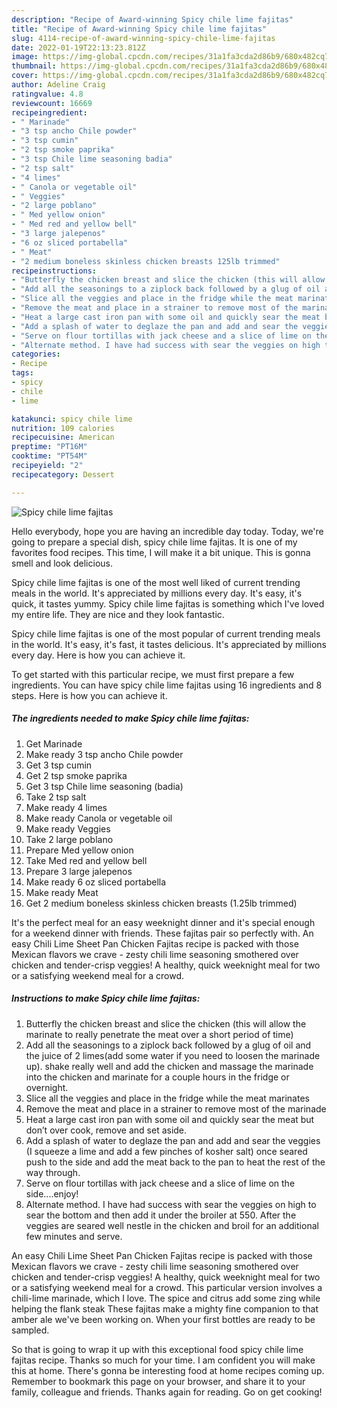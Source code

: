 ```yaml
---
description: "Recipe of Award-winning Spicy chile lime fajitas"
title: "Recipe of Award-winning Spicy chile lime fajitas"
slug: 4114-recipe-of-award-winning-spicy-chile-lime-fajitas
date: 2022-01-19T22:13:23.812Z
image: https://img-global.cpcdn.com/recipes/31a1fa3cda2d86b9/680x482cq70/spicy-chile-lime-fajitas-recipe-main-photo.jpg
thumbnail: https://img-global.cpcdn.com/recipes/31a1fa3cda2d86b9/680x482cq70/spicy-chile-lime-fajitas-recipe-main-photo.jpg
cover: https://img-global.cpcdn.com/recipes/31a1fa3cda2d86b9/680x482cq70/spicy-chile-lime-fajitas-recipe-main-photo.jpg
author: Adeline Craig
ratingvalue: 4.8
reviewcount: 16669
recipeingredient:
- " Marinade"
- "3 tsp ancho Chile powder"
- "3 tsp cumin"
- "2 tsp smoke paprika"
- "3 tsp Chile lime seasoning badia"
- "2 tsp salt"
- "4 limes"
- " Canola or vegetable oil"
- " Veggies"
- "2 large poblano"
- " Med yellow onion"
- " Med red and yellow bell"
- "3 large jalepenos"
- "6 oz sliced portabella"
- " Meat"
- "2 medium boneless skinless chicken breasts 125lb trimmed"
recipeinstructions:
- "Butterfly the chicken breast and slice the chicken (this will allow the marinate to really penetrate the meat over a short period of time)"
- "Add all the seasonings to a ziplock back followed by a glug of oil and the juice of 2 limes(add some water if you need to loosen the marinade up). shake really well and add the chicken and massage the marinade into the chicken and marinate for a couple hours in the fridge or overnight."
- "Slice all the veggies and place in the fridge while the meat marinates"
- "Remove the meat and place in a strainer to remove most of the marinade"
- "Heat a large cast iron pan with some oil and quickly sear the meat but don’t over cook, remove and set aside."
- "Add a splash of water to deglaze the pan and add and sear the veggies (I squeeze a lime and add a few pinches of kosher salt) once seared push to the side and add the meat back to the pan to heat the rest of the way through."
- "Serve on flour tortillas with jack cheese and a slice of lime on the side....enjoy!"
- "Alternate method. I have had success with sear the veggies on high to sear the bottom and then add it under the broiler at 550. After the veggies are seared well nestle in the chicken and broil for an additional few minutes and serve."
categories:
- Recipe
tags:
- spicy
- chile
- lime

katakunci: spicy chile lime 
nutrition: 109 calories
recipecuisine: American
preptime: "PT16M"
cooktime: "PT54M"
recipeyield: "2"
recipecategory: Dessert

---
```



![Spicy chile lime fajitas](https://img-global.cpcdn.com/recipes/31a1fa3cda2d86b9/680x482cq70/spicy-chile-lime-fajitas-recipe-main-photo.jpg)

Hello everybody, hope you are having an incredible day today. Today, we're going to prepare a special dish, spicy chile lime fajitas. It is one of my favorites food recipes. This time, I will make it a bit unique. This is gonna smell and look delicious.

Spicy chile lime fajitas is one of the most well liked of current trending meals in the world. It's appreciated by millions every day. It's easy, it's quick, it tastes yummy. Spicy chile lime fajitas is something which I've loved my entire life. They are nice and they look fantastic.

Spicy chile lime fajitas is one of the most popular of current trending meals in the world. It&#39;s easy, it&#39;s fast, it tastes delicious. It&#39;s appreciated by millions every day. Here is how you can achieve it.


To get started with this particular recipe, we must first prepare a few ingredients. You can have spicy chile lime fajitas using 16 ingredients and 8 steps. Here is how you can achieve it.

<!--inarticleads1-->

##### The ingredients needed to make Spicy chile lime fajitas:

1. Get  Marinade
1. Make ready 3 tsp ancho Chile powder
1. Get 3 tsp cumin
1. Get 2 tsp smoke paprika
1. Get 3 tsp Chile lime seasoning (badia)
1. Take 2 tsp salt
1. Make ready 4 limes
1. Make ready  Canola or vegetable oil
1. Make ready  Veggies
1. Take 2 large poblano
1. Prepare  Med yellow onion
1. Take  Med red and yellow bell
1. Prepare 3 large jalepenos
1. Make ready 6 oz sliced portabella
1. Make ready  Meat
1. Get 2 medium boneless skinless chicken breasts (1.25lb trimmed)


It&#39;s the perfect meal for an easy weeknight dinner and it&#39;s special enough for a weekend dinner with friends. These fajitas pair so perfectly with. An easy Chili Lime Sheet Pan Chicken Fajitas recipe is packed with those Mexican flavors we crave - zesty chili lime seasoning smothered over chicken and tender-crisp veggies! A healthy, quick weeknight meal for two or a satisfying weekend meal for a crowd. 

<!--inarticleads2-->

##### Instructions to make Spicy chile lime fajitas:

1. Butterfly the chicken breast and slice the chicken (this will allow the marinate to really penetrate the meat over a short period of time)
1. Add all the seasonings to a ziplock back followed by a glug of oil and the juice of 2 limes(add some water if you need to loosen the marinade up). shake really well and add the chicken and massage the marinade into the chicken and marinate for a couple hours in the fridge or overnight.
1. Slice all the veggies and place in the fridge while the meat marinates
1. Remove the meat and place in a strainer to remove most of the marinade
1. Heat a large cast iron pan with some oil and quickly sear the meat but don’t over cook, remove and set aside.
1. Add a splash of water to deglaze the pan and add and sear the veggies (I squeeze a lime and add a few pinches of kosher salt) once seared push to the side and add the meat back to the pan to heat the rest of the way through.
1. Serve on flour tortillas with jack cheese and a slice of lime on the side....enjoy!
1. Alternate method. I have had success with sear the veggies on high to sear the bottom and then add it under the broiler at 550. After the veggies are seared well nestle in the chicken and broil for an additional few minutes and serve.


An easy Chili Lime Sheet Pan Chicken Fajitas recipe is packed with those Mexican flavors we crave - zesty chili lime seasoning smothered over chicken and tender-crisp veggies! A healthy, quick weeknight meal for two or a satisfying weekend meal for a crowd. This particular version involves a chili-lime marinade, which I love. The spice and citrus add some zing while helping the flank steak These fajitas make a mighty fine companion to that amber ale we&#39;ve been working on. When your first bottles are ready to be sampled. 

So that is going to wrap it up with this exceptional food spicy chile lime fajitas recipe. Thanks so much for your time. I am confident you will make this at home. There's gonna be interesting food at home recipes coming up. Remember to bookmark this page on your browser, and share it to your family, colleague and friends. Thanks again for reading. Go on get cooking!
